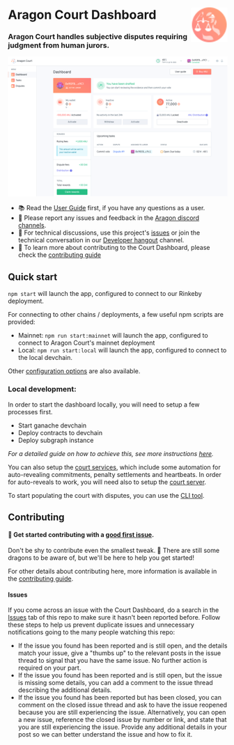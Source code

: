 # Aragon Court Dashboard <a href="https://aragon.org/"><img align="right" src="docs/assets/LogoAccent.svg" height="80px" /></a>

### Aragon Court handles subjective disputes requiring judgment from human jurors.

<a href="https://court.aragon.org/dashboard"><img src="docs/assets/screenshot.png" /></a>

- 📚 Read the [User Guide](https://help.aragon.org/category/47-aragoncourt) first, if you have any questions as a user.
- 📝 Please report any issues and feedback in the [Aragon discord channels](https://discord.gg/zcKs8H).
- 🔧 For technical discussions, use this project's [issues](https://github.com/aragon/court-dashboard/issues) or join the technical conversation in our [Developer hangout](https://spectrum.chat/aragon/general-development) channel.
- 📖 To learn more about contributing to the Court Dashboard, please check the [contributing guide](./CONTRIBUTING.md)

## Quick start

`npm start` will launch the app, configured to connect to our Rinkeby deployment.

For connecting to other chains / deployments, a few useful npm scripts are provided:

- Mainnet: `npm run start:mainnet` will launch the app, configured to connect to Aragon Court's mainnet deployment
- Local: `npm run start:local` will launch the app, configured to connect to the local devchain.

Other [configuration options](docs/CONFIGURATION.md) are also available.

### Local development:

In order to start the dashboard locally, you will need to setup a few processes first.
  - Start ganache devchain
  - Deploy contracts to devchain
  - Deploy subgraph instance

 _For a detailed guide on how to achieve this, see more instructions [here](https://github.com/aragon/court-subgraph)._

You can also setup the [court services](https://github.com/aragonone/court-backend/tree/master/packages/services), which include some automation for auto-revealing commitments, penalty settlements and heartbeats. In order for auto-reveals to work, you will need also to setup the [court server](https://github.com/aragonone/court-backend/tree/master/packages/server).

To start populating the court with disputes, you can use the [CLI tool](https://github.com/aragonone/court-backend/tree/master/packages/cli).

## Contributing

#### 👋 Get started contributing with a [good first issue](https://github.com/aragon/court-dashboard/issues?q=is%3Aissue+is%3Aopen+label%3A%22good+first+issue%22).

Don't be shy to contribute even the smallest tweak. 🐲 There are still some dragons to be aware of, but we'll be here to help you get started!

For other details about contributing here, more information is available in the [contributing guide](./CONTRIBUTING.md).

#### Issues

If you come across an issue with the Court Dashboard, do a search in the [Issues](https://github.com/aragon/court-dashboard/issues?q=is%3Aissue+is%3Aopen) tab of this repo to make sure it hasn't been reported before. Follow these steps to help us prevent duplicate issues and unnecessary notifications going to the many people watching this repo:

- If the issue you found has been reported and is still open, and the details match your issue, give a "thumbs up" to the relevant posts in the issue thread to signal that you have the same issue. No further action is required on your part.
- If the issue you found has been reported and is still open, but the issue is missing some details, you can add a comment to the issue thread describing the additional details.
- If the issue you found has been reported but has been closed, you can comment on the closed issue thread and ask to have the issue reopened because you are still experiencing the issue. Alternatively, you can open a new issue, reference the closed issue by number or link, and state that you are still experiencing the issue. Provide any additional details in your post so we can better understand the issue and how to fix it.
